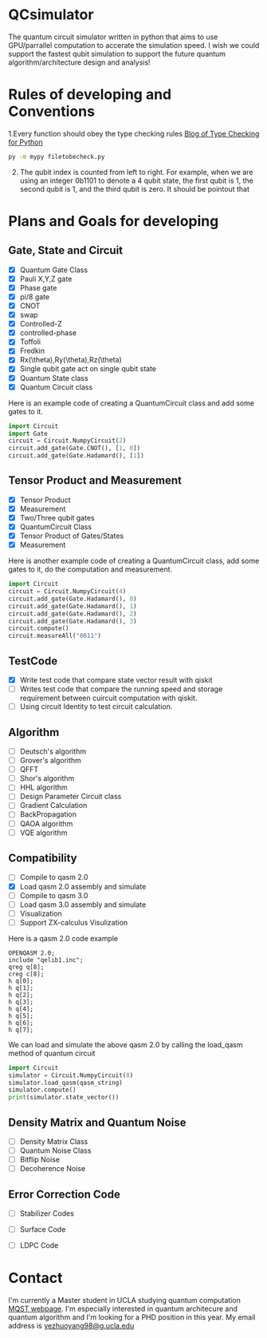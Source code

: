 # QCsimulator

The quantum circuit simulator written in python that aims to use GPU/parrallel computation to accerate the simulation speed.
I wish we could support the fastest qubit simulation to support the future quantum algorithm/architecture design and analysis!



# Rules of developing and Conventions


1.Every function should obey the type checking rules [Blog of Type Checking for Python](https://realpython.com/python-type-checking/)


```bash
py -m mypy filetobecheck.py
```


2. The qubit index is counted from left to right.
   For example, when we are using an integer 0b1101 to denote a 4 qubit state, the first qubit is 1, the second qubit is 1, and the third qubit is zero.
   It should be pointout that

# Plans and Goals for developing


## Gate, State and Circuit


- [x] Quantum Gate Class
- [x] Pauli X,Y,Z gate
- [x] Phase gate
- [x] pi/8 gate
- [x] CNOT
- [x] swap
- [x] Controlled-Z
- [x] controlled-phase
- [x] Toffoli
- [x] Fredkin
- [x] Rx(\theta),Ry(\theta),Rz(\theta)
- [x] Single qubit gate act on single qubit state
- [x] Quantum State class
- [x] Quantum Circuit class

Here is an example code of creating a QuantumCircuit class and add some gates to it.
```python
import Circuit
import Gate
circuit = Circuit.NumpyCircuit(2)
circuit.add_gate(Gate.CNOT(), [1, 0])
circuit.add_gate(Gate.Hadamard(), [1])
```



## Tensor Product and Measurement

- [x] Tensor Product
- [x] Measurement
- [x] Two/Three qubit gates
- [x] QuantumCircuit Class
- [x] Tensor Product of Gates/States
- [x] Measurement

Here is another example code of creating a QuantumCircuit class, add some gates to it, do the computation and measurement.

```python
import Circuit
circuit = Circuit.NumpyCircuit(4)
circuit.add_gate(Gate.Hadamard(), 0)
circuit.add_gate(Gate.Hadamard(), 1)
circuit.add_gate(Gate.Hadamard(), 2)
circuit.add_gate(Gate.Hadamard(), 3)
circuit.compute()
circuit.measureAll("0011")
```


## TestCode

- [x] Write test code that compare state vector result with qiskit
- [ ] Writes test code that compare the running speed and storage requirement between cuircuit computation with qiskit.
- [ ] Using circuit Identity to test circuit calculation.

## Algorithm

- [ ] Deutsch's algorithm
- [ ] Grover's algorithm
- [ ] QFFT
- [ ] Shor's algorithm
- [ ] HHL algorithm
- [ ] Design Parameter Circuit class
- [ ] Gradient Calculation
- [ ] BackPropagation
- [ ] QAOA algorithm
- [ ] VQE algorithm

## Compatibility

- [ ] Compile to qasm 2.0
- [x] Load qasm 2.0 assembly and simulate
- [ ] Compile to qasm 3.0
- [ ] Load qasm 3.0 assembly and simulate
- [ ] Visualization
- [ ] Support ZX-calculus Visulization

Here is a qasm 2.0 code example
```
OPENQASM 2.0;
include "qelib1.inc";
qreg q[8];
creg c[8];
h q[0];
h q[1];
h q[2];
h q[3];
h q[4];
h q[5];
h q[6];
h q[7];
```
We can load and simulate the above qasm 2.0 by calling the load_qasm method of quantum circuit

```python
import Circuit
simulator = Circuit.NumpyCircuit(8)
simulator.load_qasm(qasm_string)
simulator.compute()
print(simulator.state_vector())
```


## Density Matrix and Quantum Noise


- [ ] Density Matrix Class
- [ ] Quantum Noise Class
- [ ] Bitflip Noise
- [ ] Decoherence Noise

## Error Correction Code

- [ ] Stabilizer Codes
- [ ] Surface Code
- [ ] LDPC Code



# Contact
I'm currently a Master student in UCLA studying quantum computation [MQST webpage](https://qst.ucla.edu/). I'm especially interested in quantum architecure and quantum algorithm and I'm looking for a PHD position in this year.
My email address is yezhuoyang98@g.ucla.edu


